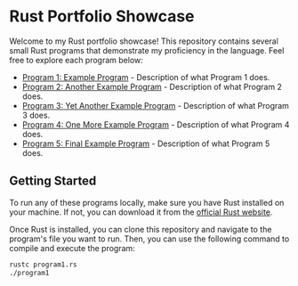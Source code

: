 # Rust Portfolio Showcase

Welcome to my Rust portfolio showcase! This repository contains several small Rust programs that demonstrate my proficiency in the language. Feel free to explore each program below:

- [Program 1: Example Program](./program1.rs) - Description of what Program 1 does.
- [Program 2: Another Example Program](./program2.rs) - Description of what Program 2 does.
- [Program 3: Yet Another Example Program](./program3.rs) - Description of what Program 3 does.
- [Program 4: One More Example Program](./program4.rs) - Description of what Program 4 does.
- [Program 5: Final Example Program](./program5.rs) - Description of what Program 5 does.

## Getting Started

To run any of these programs locally, make sure you have Rust installed on your machine. If not, you can download it from the [official Rust website](https://www.rust-lang.org/).

Once Rust is installed, you can clone this repository and navigate to the program's file you want to run. Then, you can use the following command to compile and execute the program:

```bash
rustc program1.rs
./program1
